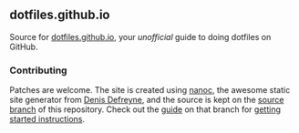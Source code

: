 ## dotfiles.github.io

Source for [dotfiles.github.io][], your _unofficial_ guide to doing dotfiles on
GitHub.

### Contributing

Patches are welcome. The site is created using [nanoc][], the awesome static
site generator from [Denis Defreyne][], and the source is kept on the [source
branch][] of this repository. Check out the [guide][] on that branch for
[getting started instructions][guide].


[dotfiles.github.io]: http://dotfiles.github.io
[nanoc]: http://nanoc.stoneship.org/
[Denis Defreyne]: http://stoneship.org/
[source branch]: https://github.com/dotfiles/dotfiles.github.com/tree/source
[guide]: https://github.com/dotfiles/dotfiles.github.com/tree/source#getting-started

